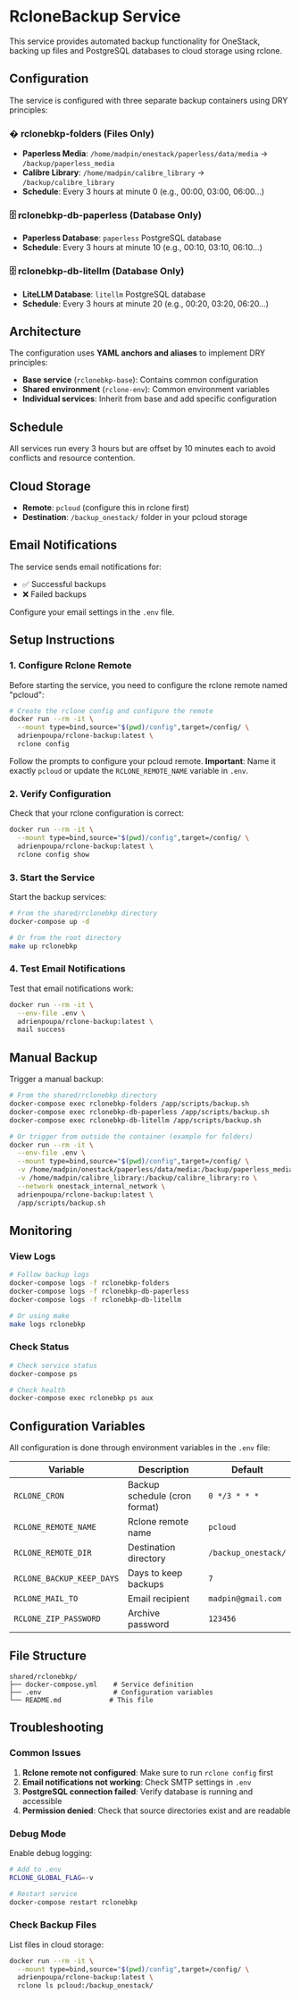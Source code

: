 # RcloneBackup Service

This service provides automated backup functionality for OneStack, backing up files and PostgreSQL databases to cloud storage using rclone.

## Configuration

The service is configured with three separate backup containers using DRY principles:

### � **rclonebkp-folders** (Files Only)

- **Paperless Media**: `/home/madpin/onestack/paperless/data/media` → `/backup/paperless_media`
- **Calibre Library**: `/home/madpin/calibre_library` → `/backup/calibre_library`
- **Schedule**: Every 3 hours at minute 0 (e.g., 00:00, 03:00, 06:00...)

### 🗄️ **rclonebkp-db-paperless** (Database Only)

- **Paperless Database**: `paperless` PostgreSQL database
- **Schedule**: Every 3 hours at minute 10 (e.g., 00:10, 03:10, 06:10...)

### 🗄️ **rclonebkp-db-litellm** (Database Only)

- **LiteLLM Database**: `litellm` PostgreSQL database
- **Schedule**: Every 3 hours at minute 20 (e.g., 00:20, 03:20, 06:20...)

## Architecture

The configuration uses **YAML anchors and aliases** to implement DRY principles:

- **Base service** (`rclonebkp-base`): Contains common configuration
- **Shared environment** (`rclone-env`): Common environment variables
- **Individual services**: Inherit from base and add specific configuration

## Schedule

All services run every 3 hours but are offset by 10 minutes each to avoid conflicts and resource contention.

## Cloud Storage

- **Remote**: `pcloud` (configure this in rclone first)
- **Destination**: `/backup_onestack/` folder in your pcloud storage

## Email Notifications

The service sends email notifications for:
- ✅ Successful backups
- ❌ Failed backups

Configure your email settings in the `.env` file.

## Setup Instructions

### 1. Configure Rclone Remote

Before starting the service, you need to configure the rclone remote named "pcloud":

```bash
# Create the rclone config and configure the remote
docker run --rm -it \
  --mount type=bind,source="$(pwd)/config",target=/config/ \
  adrienpoupa/rclone-backup:latest \
  rclone config
```

Follow the prompts to configure your pcloud remote. **Important**: Name it exactly `pcloud` or update the `RCLONE_REMOTE_NAME` variable in `.env`.

### 2. Verify Configuration

Check that your rclone configuration is correct:

```bash
docker run --rm -it \
  --mount type=bind,source="$(pwd)/config",target=/config/ \
  adrienpoupa/rclone-backup:latest \
  rclone config show
```

### 3. Start the Service

Start the backup services:

```bash
# From the shared/rclonebkp directory
docker-compose up -d

# Or from the root directory
make up rclonebkp
```

### 4. Test Email Notifications

Test that email notifications work:

```bash
docker run --rm -it \
  --env-file .env \
  adrienpoupa/rclone-backup:latest \
  mail success
```

## Manual Backup

Trigger a manual backup:

```bash
# From the shared/rclonebkp directory
docker-compose exec rclonebkp-folders /app/scripts/backup.sh
docker-compose exec rclonebkp-db-paperless /app/scripts/backup.sh
docker-compose exec rclonebkp-db-litellm /app/scripts/backup.sh

# Or trigger from outside the container (example for folders)
docker run --rm -it \
  --env-file .env \
  --mount type=bind,source="$(pwd)/config",target=/config/ \
  -v /home/madpin/onestack/paperless/data/media:/backup/paperless_media:ro \
  -v /home/madpin/calibre_library:/backup/calibre_library:ro \
  --network onestack_internal_network \
  adrienpoupa/rclone-backup:latest \
  /app/scripts/backup.sh
```

## Monitoring

### View Logs

```bash
# Follow backup logs
docker-compose logs -f rclonebkp-folders
docker-compose logs -f rclonebkp-db-paperless
docker-compose logs -f rclonebkp-db-litellm

# Or using make
make logs rclonebkp
```

### Check Status

```bash
# Check service status
docker-compose ps

# Check health
docker-compose exec rclonebkp ps aux
```

## Configuration Variables

All configuration is done through environment variables in the `.env` file:

| Variable | Description | Default |
|----------|-------------|---------|
| `RCLONE_CRON` | Backup schedule (cron format) | `0 */3 * * *` |
| `RCLONE_REMOTE_NAME` | Rclone remote name | `pcloud` |
| `RCLONE_REMOTE_DIR` | Destination directory | `/backup_onestack/` |
| `RCLONE_BACKUP_KEEP_DAYS` | Days to keep backups | `7` |
| `RCLONE_MAIL_TO` | Email recipient | `madpin@gmail.com` |
| `RCLONE_ZIP_PASSWORD` | Archive password | `123456` |

## File Structure

```
shared/rclonebkp/
├── docker-compose.yml    # Service definition
├── .env                  # Configuration variables
└── README.md            # This file
```

## Troubleshooting

### Common Issues

1. **Rclone remote not configured**: Make sure to run `rclone config` first
2. **Email notifications not working**: Check SMTP settings in `.env`
3. **PostgreSQL connection failed**: Verify database is running and accessible
4. **Permission denied**: Check that source directories exist and are readable

### Debug Mode

Enable debug logging:

```bash
# Add to .env
RCLONE_GLOBAL_FLAG=-v

# Restart service
docker-compose restart rclonebkp
```

### Check Backup Files

List files in cloud storage:

```bash
docker run --rm -it \
  --mount type=bind,source="$(pwd)/config",target=/config/ \
  adrienpoupa/rclone-backup:latest \
  rclone ls pcloud:/backup_onestack/
```

